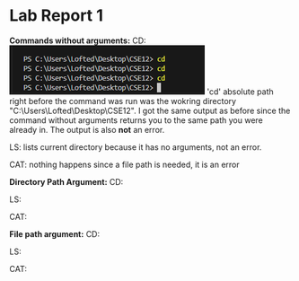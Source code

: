# Lab Report 1

**Commands without arguments:**
CD: ![Image](image.png)
'cd' absolute path right before the command was run was the wokring directory "C:\Users\Lofted\Desktop\CSE12". I got the same output as before since the command without arguments returns you to the same path you were already in. The output is also **not** an error. 

LS: lists current directory because it has no arguments, not an error. 

CAT: nothing happens since a file path is needed, it is an error 

**Directory Path Argument:**
CD:

LS:

CAT:

**File path argument:**
CD:

LS:

CAT:

